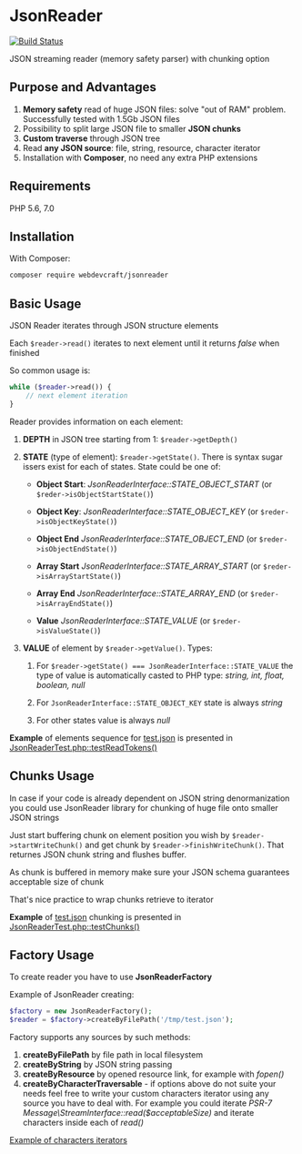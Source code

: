 # JsonReader

[![Build Status](https://travis-ci.org/webdevcraft/jsonreader.svg?branch=master)](https://travis-ci.org/webdevcraft/jsonreader)

JSON streaming reader (memory safety parser) with chunking option

## Purpose and Advantages
1. **Memory safety** read of huge JSON files: solve "out of RAM" problem. Successfully tested with 1.5Gb JSON files
1. Possibility to split large JSON file to smaller **JSON chunks**
1. **Custom traverse** through JSON tree
1. Read **any JSON source**: file, string, resource, character iterator
1. Installation with **Composer**, no need any extra PHP extensions

## Requirements
PHP 5.6, 7.0

## Installation
With Composer:
```sh
composer require webdevcraft/jsonreader
```

## Basic Usage

JSON Reader iterates through JSON structure elements

Each ```$reader->read()``` iterates to next element until it returns _false_ when finished

So common usage is:
```php
while ($reader->read()) {
    // next element iteration
}
```

Reader provides information on each element:

1. **DEPTH** in JSON tree starting from 1: ```$reader->getDepth()```

1. **STATE** (type of element): ```$reader->getState()```. There is syntax sugar issers exist for each of states. State could be one of:

    * **Object Start**: _JsonReaderInterface::STATE_OBJECT_START_ (or ```$reder->isObjectStartState()```)
    
    * **Object Key**: _JsonReaderInterface::STATE_OBJECT_KEY_ (or ```$reder->isObjectKeyState()```)
    
    * **Object End** _JsonReaderInterface::STATE_OBJECT_END_ (or ```$reder->isObjectEndState()```)
    
    * **Array Start** _JsonReaderInterface::STATE_ARRAY_START_ (or ```$reder->isArrayStartState()```)
    
    * **Array End** _JsonReaderInterface::STATE_ARRAY_END_ (or ```$reder->isArrayEndState()```)
    
    * **Value** _JsonReaderInterface::STATE_VALUE_ (or ```$reder->isValueState()```)
    
1. **VALUE** of element by ```$reader->getValue()```. Types:

    1. For ```$reader->getState() === JsonReaderInterface::STATE_VALUE``` the type of value is automatically casted to PHP type: _string, int, float, boolean, null_
    
    1. For ```JsonReaderInterface::STATE_OBJECT_KEY``` state is always _string_
    
    1. For other states value is always _null_
    
**Example** of elements sequence for [test.json](https://github.com/webdevcraft/jsonreader/blob/master/tests/data/test.json) is presented in [JsonReaderTest.php::testReadTokens()](https://github.com/webdevcraft/jsonreader/blob/master/tests/JsonReaderTest.php)

## Chunks Usage
In case if your code is already dependent on JSON string denormanization you could use JsonReader library for chunking of huge file onto smaller JSON strings

Just start buffering chunk on element position you wish by ```$reader->startWriteChunk()``` and get chunk by ```$reader->finishWriteChunk()```. That returnes JSON chunk string and flushes buffer.

As chunk is buffered in memory make sure your JSON schema guarantees acceptable size of chunk

That's nice practice to wrap chunks retrieve to iterator

**Example** of [test.json](https://github.com/webdevcraft/jsonreader/blob/master/tests/data/test.json) chunking is presented in [JsonReaderTest.php::testChunks()](https://github.com/webdevcraft/jsonreader/blob/master/tests/JsonReaderTest.php)

## Factory Usage
To create reader you have to use __JsonReaderFactory__

Example of JsonReader creating:

```php
$factory = new JsonReaderFactory();
$reader = $factory->createByFilePath('/tmp/test.json');
```

Factory supports any sources by such methods:

1. __createByFilePath__ by file path in local filesystem
1. __createByString__ by JSON string passing
1. __createByResource__ by opened resource link, for example with _fopen()_
1. __createByCharacterTraversable__ - if options above do not suite your needs feel free to write your custom characters iterator using any source you have to deal with. For example you could iterate _PSR-7 Message\StreamInterface::read($acceptableSize)_ and iterate characters inside each of _read()_

[Example of characters iterators](https://github.com/webdevcraft/jsonreader/tree/master/src/CharacterIterator)
